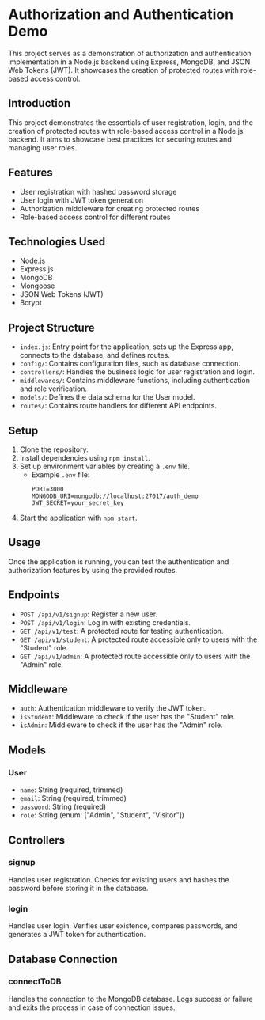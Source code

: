 # Authorization and Authentication Demo

This project serves as a demonstration of authorization and authentication implementation in a Node.js backend using Express, MongoDB, and JSON Web Tokens (JWT). It showcases the creation of protected routes with role-based access control.

## Introduction

This project demonstrates the essentials of user registration, login, and the creation of protected routes with role-based access control in a Node.js backend. It aims to showcase best practices for securing routes and managing user roles.

## Features

- User registration with hashed password storage
- User login with JWT token generation
- Authorization middleware for creating protected routes
- Role-based access control for different routes

## Technologies Used

- Node.js
- Express.js
- MongoDB
- Mongoose
- JSON Web Tokens (JWT)
- Bcrypt

## Project Structure

- `index.js`: Entry point for the application, sets up the Express app, connects to the database, and defines routes.
- `config/`: Contains configuration files, such as database connection.
- `controllers/`: Handles the business logic for user registration and login.
- `middlewares/`: Contains middleware functions, including authentication and role verification.
- `models/`: Defines the data schema for the User model.
- `routes/`: Contains route handlers for different API endpoints.

## Setup

1. Clone the repository.
2. Install dependencies using `npm install`.
3. Set up environment variables by creating a `.env` file.
   - Example `.env` file:
     ```
     PORT=3000
     MONGODB_URI=mongodb://localhost:27017/auth_demo
     JWT_SECRET=your_secret_key
     ```
4. Start the application with `npm start`.

## Usage

Once the application is running, you can test the authentication and authorization features by using the provided routes.

## Endpoints

- `POST /api/v1/signup`: Register a new user.
- `POST /api/v1/login`: Log in with existing credentials.
- `GET /api/v1/test`: A protected route for testing authentication.
- `GET /api/v1/student`: A protected route accessible only to users with the "Student" role.
- `GET /api/v1/admin`: A protected route accessible only to users with the "Admin" role.

## Middleware

- `auth`: Authentication middleware to verify the JWT token.
- `isStudent`: Middleware to check if the user has the "Student" role.
- `isAdmin`: Middleware to check if the user has the "Admin" role.

## Models

### User

- `name`: String (required, trimmed)
- `email`: String (required, trimmed)
- `password`: String (required)
- `role`: String (enum: ["Admin", "Student", "Visitor"])

## Controllers

### signup

Handles user registration. Checks for existing users and hashes the password before storing it in the database.

### login

Handles user login. Verifies user existence, compares passwords, and generates a JWT token for authentication.

## Database Connection

### connectToDB

Handles the connection to the MongoDB database. Logs success or failure and exits the process in case of connection issues.

